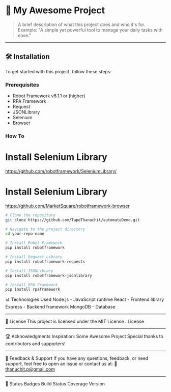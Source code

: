 # 🌟 My Awesome Project

> A brief description of what this project does and who it's for.  
> Example: "A simple yet powerful tool to manage your daily tasks with ease."

---

## 🛠️ Installation

To get started with this project, follow these steps:

### Prerequisites

- Robot Framework v6.1.1 or (higher)
- RPA Framework
- Request
- JSONLibrary
- Selenium
- Browser

### How To

# Install Selenium Library

https://github.com/robotframework/SeleniumLibrary/

# Install Selenium Library

https://github.com/MarketSquare/robotframework-browser

```bash
# Clone the repository
git clone https://github.com/TapeThanuchit/automateDemo.git

# Navigate to the project directory
cd your-repo-name

# Install Robot Framework
pip install robotframework

# Install Request Library
pip install robotframework-requests

# Install JSONLibrary
pip install robotframework-jsonlibrary

# Install RPA Framework
pip install rpaframework
```

📊 Technologies Used
Node.js - JavaScript runtime
React - Frontend library
Express - Backend framework
MongoDB - Database

---

📜 License
This project is licensed under the MIT License .
License

---

🏆 Acknowledgments
Inspiration: Some Awesome Project
Special thanks to contributors and supporters!

---

📢 Feedback & Support
If you have any questions, feedback, or need support, feel free to open an issue or contact us at:
📧 thanuchit.p@gmail.com

---

🚦 Status Badges
Build Status
Coverage
Version

